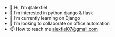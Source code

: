 - 👋 Hi, I’m @alexfiel
- 👀 I’m interested in python django & flask 
- 🌱 I’m currently learning on Django
- 💞️ I’m looking to collaborate on office automation
- 📫 How to reach me alexfiel07@gmail.com

<!---
alexfiel/alexfiel is a ✨ special ✨ repository because its `README.md` (this file) appears on your GitHub profile.
You can click the Preview link to take a look at your changes.
--->

